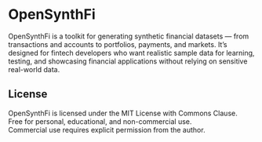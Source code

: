 # OpenSynthFi

OpenSynthFi is a toolkit for generating synthetic financial datasets — from transactions and accounts to portfolios, payments, and markets. It’s designed for fintech developers who want realistic sample data for learning, testing, and showcasing financial applications without relying on sensitive real-world data.

## License

OpenSynthFi is licensed under the MIT License with Commons Clause.  
Free for personal, educational, and non-commercial use.  
Commercial use requires explicit permission from the author.
